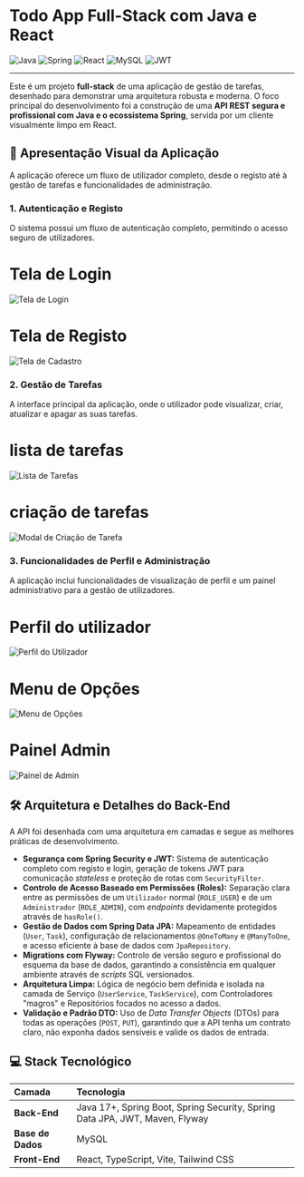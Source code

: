 
# Todo App Full-Stack com Java e React

![Java](https://img.shields.io/badge/Java-17+-ED8B00?style=for-the-badge&logo=openjdk&logoColor=white)
![Spring](https://img.shields.io/badge/Spring_Boot-3.x-6DB33F?style=for-the-badge&logo=spring&logoColor=white)
![React](https://img.shields.io/badge/React-18-61DAFB?style=for-the-badge&logo=react&logoColor=black)
![MySQL](https://img.shields.io/badge/MySQL-8.x-4479A1?style=for-the-badge&logo=mysql&logoColor=white)
![JWT](https://img.shields.io/badge/JWT-Authentication-000000?style=for-the-badge&logo=jsonwebtokens&logoColor=white)

---

Este é um projeto **full-stack** de uma aplicação de gestão de tarefas, desenhado para demonstrar uma arquitetura robusta e moderna. O foco principal do desenvolvimento foi a construção de uma **API REST segura e profissional com Java e o ecossistema Spring**, servida por um cliente visualmente limpo em React.

## 🚀 Apresentação Visual da Aplicação

A aplicação oferece um fluxo de utilizador completo, desde o registo até à gestão de tarefas e funcionalidades de administração.

### 1. Autenticação e Registo
O sistema possui um fluxo de autenticação completo, permitindo o acesso seguro de utilizadores.

 # Tela de Login
 ![Tela de Login](https://github.com/user-attachments/assets/4e977533-826f-4b43-95c8-d1be8364017b) 
 
 # Tela de Registo 
 ![Tela de Cadastro](https://github.com/user-attachments/assets/f1a6b2b9-ba99-4d9c-b1f8-c3a238a3645c) 

### 2. Gestão de Tarefas
A interface principal da aplicação, onde o utilizador pode visualizar, criar, atualizar e apagar as suas tarefas.

# lista de tarefas
 ![Lista de Tarefas](https://github.com/user-attachments/assets/fa216836-c22c-4f8f-9c88-c5d2f7b6610d)  
# criação de tarefas
 ![Modal de Criação de Tarefa](https://github.com/user-attachments/assets/e4b5a8df-0b30-4147-b42a-4945bb46c7a2) 

### 3. Funcionalidades de Perfil e Administração
A aplicação inclui funcionalidades de visualização de perfil e um painel administrativo para a gestão de utilizadores.

# Perfil do utilizador
![Perfil do Utilizador](https://github.com/user-attachments/assets/77483c9f-a845-4228-a763-c925159ff7bb)  

# Menu de Opções
![Menu de Opções](https://github.com/user-attachments/assets/4d90eacf-fb24-4e30-8ad0-59fec9172328) 

# Painel Admin
![Painel de Admin](https://github.com/user-attachments/assets/1fbd5a1c-40f3-4fe1-81d9-25be6c51051f) 

## 🛠️ Arquitetura e Detalhes do Back-End

A API foi desenhada com uma arquitetura em camadas e segue as melhores práticas de desenvolvimento.

* **Segurança com Spring Security e JWT:** Sistema de autenticação completo com registo e login, geração de tokens JWT para comunicação *stateless* e proteção de rotas com `SecurityFilter`.
* **Controlo de Acesso Baseado em Permissões (Roles):** Separação clara entre as permissões de um `Utilizador` normal (`ROLE_USER`) e de um `Administrador` (`ROLE_ADMIN`), com *endpoints* devidamente protegidos através de `hasRole()`.
* **Gestão de Dados com Spring Data JPA:** Mapeamento de entidades (`User`, `Task`), configuração de relacionamentos `@OneToMany` e `@ManyToOne`, e acesso eficiente à base de dados com `JpaRepository`.
* **Migrations com Flyway:** Controlo de versão seguro e profissional do esquema da base de dados, garantindo a consistência em qualquer ambiente através de *scripts* SQL versionados.
* **Arquitetura Limpa:** Lógica de negócio bem definida e isolada na camada de Serviço (`UserService`, `TaskService`), com Controladores "magros" e Repositórios focados no acesso a dados.
* **Validação e Padrão DTO:** Uso de *Data Transfer Objects* (DTOs) para todas as operações (`POST`, `PUT`), garantindo que a API tenha um contrato claro, não exponha dados sensíveis e valide os dados de entrada.

## 💻 Stack Tecnológico

| Camada | Tecnologia |
| :--- | :--- |
| **Back-End** | Java 17+, Spring Boot, Spring Security, Spring Data JPA, JWT, Maven, Flyway |
| **Base de Dados** | MySQL |
| **Front-End** | React, TypeScript, Vite, Tailwind CSS |

